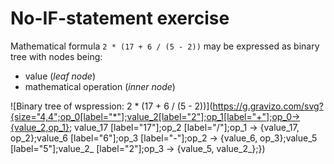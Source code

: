No-IF-statement exercise
===============

Mathematical formula `2 * (17 + 6 / (5 - 2))` may be expressed as binary tree with nodes being:
* value (*leaf node*)
* mathematical operation (*inner node*)

![Binary tree of wspression: 2 * (17 + 6 / (5 - 2))](https://g.gravizo.com/svg?{size="4,4";op_0[label="*"];value_2[label="2"];op_1[label="+"];op_0->{value_2,op_1};        value_17 [label="17"];op_2 [label="/"];op_1 -> {value_17, op_2};value_6 [label="6"];op_3 [label="-"];op_2 -> {value_6, op_3};value_5 [label="5"];value_2_ [label="2"];op_3 -> {value_5, value_2_};})

